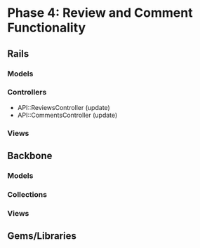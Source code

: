 # Phase 4: Review and Comment Functionality

## Rails
### Models

### Controllers
* API::ReviewsController (update)
* API::CommentsController (update)

### Views

## Backbone
### Models

### Collections

### Views

## Gems/Libraries
